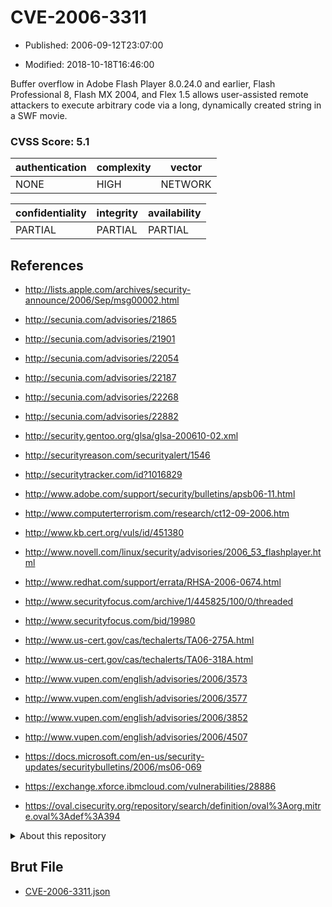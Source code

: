 # CVE-2006-3311

- Published: 2006-09-12T23:07:00

- Modified: 2018-10-18T16:46:00

Buffer overflow in Adobe Flash Player 8.0.24.0 and earlier, Flash Professional 8, Flash MX 2004, and Flex 1.5 allows user-assisted remote attackers to execute arbitrary code via a long, dynamically created string in a SWF movie.

### CVSS Score: **5.1**

| authentication | complexity | vector |
| --- | --- | --- |
| NONE | HIGH | NETWORK |

| confidentiality | integrity | availability |
| --- | --- | --- |
| PARTIAL | PARTIAL | PARTIAL |

## References

* http://lists.apple.com/archives/security-announce/2006/Sep/msg00002.html

* http://secunia.com/advisories/21865

* http://secunia.com/advisories/21901

* http://secunia.com/advisories/22054

* http://secunia.com/advisories/22187

* http://secunia.com/advisories/22268

* http://secunia.com/advisories/22882

* http://security.gentoo.org/glsa/glsa-200610-02.xml

* http://securityreason.com/securityalert/1546

* http://securitytracker.com/id?1016829

* http://www.adobe.com/support/security/bulletins/apsb06-11.html

* http://www.computerterrorism.com/research/ct12-09-2006.htm

* http://www.kb.cert.org/vuls/id/451380

* http://www.novell.com/linux/security/advisories/2006_53_flashplayer.html

* http://www.redhat.com/support/errata/RHSA-2006-0674.html

* http://www.securityfocus.com/archive/1/445825/100/0/threaded

* http://www.securityfocus.com/bid/19980

* http://www.us-cert.gov/cas/techalerts/TA06-275A.html

* http://www.us-cert.gov/cas/techalerts/TA06-318A.html

* http://www.vupen.com/english/advisories/2006/3573

* http://www.vupen.com/english/advisories/2006/3577

* http://www.vupen.com/english/advisories/2006/3852

* http://www.vupen.com/english/advisories/2006/4507

* https://docs.microsoft.com/en-us/security-updates/securitybulletins/2006/ms06-069

* https://exchange.xforce.ibmcloud.com/vulnerabilities/28886

* https://oval.cisecurity.org/repository/search/definition/oval%3Aorg.mitre.oval%3Adef%3A394

<details>
<summary>About this repository</summary> 

  This repository is part of the project [Live Hack CVE](https://github.com/Live-Hack-CVE). Main website can be found [www.live-hack.org](https://www.live-hack.org) 
  
  Made by [Sn0wAlice](https://github.com/Sn0wAlice) for the people that care about security and need to have a feed of the latest CVEs. Hope you enjoy it, don't forget to star the repo and follow me on [Twitter](https://twitter.com/Sn0wAlice) and [Github](https://github.com/Sn0wAlice). And that is my [personnal website](https://www.alice-snow.me/)

  - [Home Page](https://github.com/Live-Hack-CVE)
  - [Framework](https://github.com/Live-Hack-CVE/cve-framework)
  - [CVE database](https://github.com/Live-Hack-CVE/full_database)
  - [Changelog](https://github.com/Live-Hack-CVE/Changelog)
</details>

## Brut File

* [CVE-2006-3311.json](https://raw.githubusercontent.com/Live-Hack-CVE/full_database/main/cves/2006/CVE-2006-3311.json)

